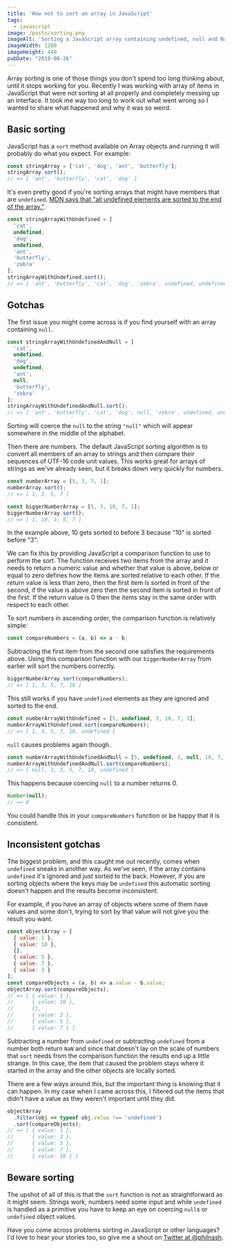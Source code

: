 ```yaml
---
title: 'How not to sort an array in JavaScript'
tags:
  - javascript
image: /posts/sorting.png
imageAlt: 'Sorting a JavaScript array containing undefined, null and NaN.'
imageWidth: 1200
imageHeight: 440
pubDate: "2019-08-26"
---
```


Array sorting is one of those things you don't spend too long thinking about, until it stops working for you. Recently I was working with array of items in JavaScript that were not sorting at all properly and completely messing up an interface. It took me way too long to work out what went wrong so I wanted to share what happened and why it was so weird.

## Basic sorting

JavaScript has a `sort` method available on Array objects and running it will probably do what you expect. For example:

```javascript
const stringArray = ['cat', 'dog', 'ant', 'butterfly'];
stringArray.sort();
// => [ 'ant', 'butterfly', 'cat', 'dog' ]
```

It's even pretty good if you're sorting arrays that might have members that are `undefined`. [MDN says that "all undefined elements are sorted to the end of the array."](https://developer.mozilla.org/en-US/docs/Web/JavaScript/Reference/Global_Objects/Array/sort).

```javascript
const stringArrayWithUndefined = [
  'cat',
  undefined,
  'dog',
  undefined,
  'ant',
  'butterfly',
  'zebra'
];
stringArrayWithUndefined.sort();
// => [ 'ant', 'butterfly', 'cat', 'dog', 'zebra', undefined, undefined ]
```

## Gotchas

The first issue you might come across is if you find yourself with an array containing `null`.

```javascript
const stringArrayWithUndefinedAndNull = [
  'cat',
  undefined,
  'dog',
  undefined,
  'ant',
  null,
  'butterfly',
  'zebra'
];
stringArrayWithUndefinedAndNull.sort();
// => [ 'ant', 'butterfly', 'cat', 'dog', null, 'zebra', undefined, undefined ]
```

Sorting will coerce the `null` to the string `"null"` which will appear somewhere in the middle of the alphabet.

Then there are numbers. The default JavaScript sorting algorithm is to convert all members of an array to strings and then compare their sequences of UTF-16 code unit values. This works great for arrays of strings as we've already seen, but it breaks down very quickly for numbers.

```javascript
const numberArray = [5, 3, 7, 1];
numberArray.sort();
// => [ 1, 3, 5, 7 ]

const biggerNumberArray = [5, 3, 10, 7, 1];
biggerNumberArray.sort();
// => [ 1, 10, 3, 5, 7 ]
```

In the example above, 10 gets sorted to before 3 because "10" is sorted before "3".

We can fix this by providing JavaScript a comparison function to use to perform the sort. The function receives two items from the array and it needs to return a numeric value and whether that value is above, below or equal to zero defines how the items are sorted relative to each other. If the return value is less than zero, then the first item is sorted in front of the second, if the value is above zero then the second item is sorted in front of the first. If the return value is 0 then the items stay in the same order with respect to each other.

To sort numbers in ascending order, the comparison function is relatively simple:

```javascript
const compareNumbers = (a, b) => a - b;
```

Subtracting the first item from the second one satisfies the requirements above. Using this comparison function with our `biggerNumberArray` from earlier will sort the numbers correctly.

```javascript
biggerNumberArray.sort(compareNumbers);
// => [ 1, 3, 5, 7, 10 ]
```

This still works if you have `undefined` elements as they are ignored and sorted to the end.

```javascript
const numberArrayWithUndefined = [5, undefined, 3, 10, 7, 1];
numberArrayWithUndefined.sort(compareNumbers);
// => [ 1, 3, 5, 7, 10, undefined ]
```

`null` causes problems again though.

```javascript
const numberArrayWithUndefinedAndNull = [5, undefined, 3, null, 10, 7, 1];
numberArrayWithUndefinedAndNull.sort(compareNumbers);
// => [ null, 1, 3, 5, 7, 10, undefined ]
```

This happens because coercing `null` to a number returns 0.

```javascript
Number(null);
// => 0
```

You could handle this in your `compareNumbers` function or be happy that it is consistent.

## Inconsistent gotchas

The biggest problem, and this caught me out recently, comes when `undefined` sneaks in another way. As we've seen, if the array contains `undefined` it's ignored and just sorted to the back. However, if you are sorting objects where the keys may be `undefined` this automatic sorting doesn't happen and the results become inconsistent.

For example, if you have an array of objects where some of them have values and some don't, trying to sort by that value will not give you the result you want.

```javascript
const objectArray = [
  { value: 1 },
  { value: 10 },
  {},
  { value: 5 },
  { value: 7 },
  { value: 3 }
];
const compareObjects = (a, b) => a.value - b.value;
objectArray.sort(compareObjects);
// => [ { value: 1 },
//      { value: 10 },
//      {},
//      { value: 3 },
//      { value: 5 },
//      { value: 7 } ]
```

Subtracting a number from `undefined` or subtracting `undefined` from a number both return `NaN` and since that doesn't lay on the scale of numbers that `sort` needs from the comparison function the results end up a little strange. In this case, the item that caused the problem stays where it started in the array and the other objects are locally sorted.

There are a few ways around this, but the important thing is knowing that it can happen. In my case when I came across this, I filtered out the items that didn't have a value as they weren't important until they did.

```javascript
objectArray
  .filter(obj => typeof obj.value !== 'undefined')
  .sort(compareObjects);
// => [ { value: 1 },
//      { value: 3 },
//      { value: 5 },
//      { value: 7 },
//      { value: 10 } ]
```

## Beware sorting

The upshot of all of this is that the `sort` function is not as straightforward as it might seem. Strings work, numbers need some input and while `undefined` is handled as a primitive you have to keep an eye on coercing `null`s or `undefined` object values.

Have you come across problems sorting in JavaScript or other languages? I'd love to hear your stories too, so give me a shout on [Twitter at @philnash](https://twitter.com/philnash).
